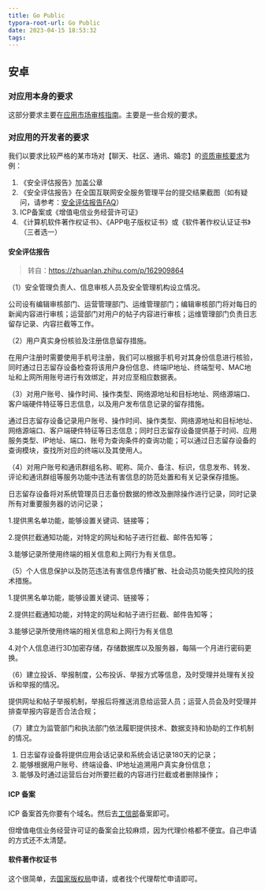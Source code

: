 ```yaml
---
title: Go Public
typora-root-url: Go Public
date: 2023-04-15 18:53:32
tags:
---
```


## 安卓

### 对应用本身的要求

这部分要求主要在[应用市场审核指南](https://developer.huawei.com/consumer/cn/doc/50104)。主要是一些合规的要求。

### 对应用的开发者的要求

我们以要求比较严格的某市场对【聊天、社区、通讯、婚恋】的[资质审核要求](https://developer.huawei.com/consumer/cn/doc/80301)为例：

1. 《安全评估报告》加盖公章
2. 《安全评估报告》在全国互联网安全服务管理平台的提交结果截图（如有疑问，请参考：[安全评估报告FAQ](https://developer.huawei.com/consumer/cn/doc/50108)）
3. ICP备案或《增值电信业务经营许可证》
4. 《计算机软件著作权证书》、《APP电子版权证书》或《软件著作权认证证书》（三者选一）

#### 安全评估报告

> 转自：<https://zhuanlan.zhihu.com/p/162909864>

（1）安全管理负责人、信息审核人员及安全管理机构设立情况。

公司设有编辑审核部门、运营管理部门、运维管理部门；编辑审核部门将对每日的新闻内容进行审核；运营部门对用户的帖子内容进行审核；运维管理部门负责日志留存记录、内容拦截等工作。

（2）用户真实身份核验及注册信息留存措施。

在用户注册时需要使用手机号注册，我们可以根据手机号对其身份信息进行核验，同时通过日志留存设备检查将该用户身份信息、终端IP地址、终端型号、MAC地址和上网所用账号进行有效绑定，并对应至相应数据表。

（3）对用户账号、操作时间、操作类型、网络源地址和目标地址、网络源端口、客户端硬件特征等日志信息，以及用户发布信息记录的留存措施。

通过日志留存设备记录用户账号、操作时间、操作类型、网络源地址和目标地址、网络源端口、客户端硬件特征等日志信息；同时日志留存设备提供基于时间、应用服务类型、IP地址、端口、账号为查询条件的查询功能；可以通过日志留存设备的查询模块，查找所对应的终端以及其使用人。

（4）对用户账号和通讯群组名称、昵称、简介、备注、标识，信息发布、转发、评论和通讯群组等服务功能中违法有害信息的防范处置和有关记录保存措施。

日志留存设备将对系统管理员日志备份数据的修改及删除操作进行记录，同时记录所有对重要服务器的访问记录；

1.提供黑名单功能，能够设置关键词、链接等；

2.提供拦截通知功能，对特定的网址和帖子进行拦截、邮件告知等；

3.能够记录所使用终端的相关信息和上网行为有关信息。

（5）个人信息保护以及防范违法有害信息传播扩散、社会动员功能失控风险的技术措施。

1.提供黑名单功能，能够设置关键词、链接等；

2.提供拦截通知功能，对特定的网址和帖子进行拦截、邮件告知等；

3.能够记录所使用终端的相关信息和上网行为有关信息

4.对个人信息进行3D加密存储，存储数据库以及服务器，每隔一个月进行密码更换。

（6）建立投诉、举报制度，公布投诉、举报方式等信息，及时受理并处理有关投诉和举报的情况。

提供网址和帖子举报机制，举报后将推送消息给运营人员；运营人员会及时受理并排查举报内容是否合法合规；

（7）建立为监管部门和执法部门依法履职提供技术、数据支持和协助的工作机制的情况。

1. 日志留存设备将提供应用会话记录和系统会话记录180天的记录；
2. 能够根据用户账号、终端设备、IP地址追溯用户真实身份信息；
3. 能够及时通过运营后台对所要拦截的内容进行拦截或者删除操作；

#### ICP 备案

ICP 备案首先你要有个域名。然后去[工信部](http://beian.miit.gov.cn/)备案即可。

但增值电信业务经营许可证的备案会比较麻烦，因为代理价格都不便宜。自己申请的方式还不太清楚。

#### 软件著作权证书

这个很简单，去[国家版权局](http://www.copyright.com.cn/)申请，或者找个代理帮忙申请即可。
